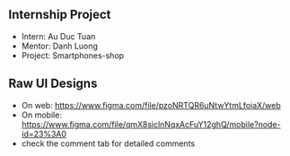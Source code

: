 ## Internship Project

- Intern: Au Duc Tuan
- Mentor: Danh Luong
- Project: Smartphones-shop


## Raw UI Designs
- On web: https://www.figma.com/file/pzoNRTQR6uNtwYtmLfoiaX/web
- On mobile: https://www.figma.com/file/qmX8siclnNqxAcFuY12ghQ/mobile?node-id=23%3A0
- check the comment tab for detailed comments
